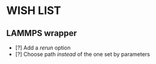 WISH LIST
=========

LAMMPS wrapper
--------------
- [?] Add a _rerun_ option
- [?] Choose path *instead* of the one set by parameters
